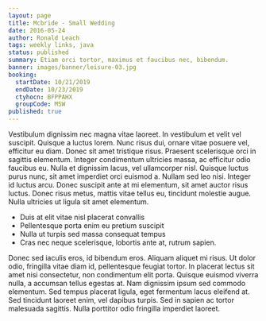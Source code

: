 ```yaml
---
layout: page
title: Mcbride - Small Wedding
date: 2016-05-24
author: Ronald Leach
tags: weekly links, java
status: published
summary: Etiam orci tortor, maximus et faucibus nec, bibendum.
banner: images/banner/leisure-03.jpg
booking:
  startDate: 10/21/2019
  endDate: 10/23/2019
  ctyhocn: BFPPAHX
  groupCode: MSW
published: true
---
```

Vestibulum dignissim nec magna vitae laoreet. In vestibulum et velit vel suscipit. Quisque a luctus lorem. Nunc risus dui, ornare vitae posuere vel, efficitur eu diam. Donec sit amet tristique risus. Praesent scelerisque orci in sagittis elementum. Integer condimentum ultricies massa, ac efficitur odio faucibus eu. Nulla et dignissim lacus, vel ullamcorper nisl. Quisque luctus purus nunc, sit amet imperdiet orci euismod a. Nullam sed leo nisi. Integer id luctus arcu. Donec suscipit ante at mi elementum, sit amet auctor risus luctus. Donec risus metus, mattis vitae tellus eu, tincidunt molestie augue. Nulla ultricies ut ligula sit amet elementum.

* Duis at elit vitae nisl placerat convallis
* Pellentesque porta enim eu pretium suscipit
* Nulla ut turpis sed massa consequat tempus
* Cras nec neque scelerisque, lobortis ante at, rutrum sapien.

Donec sed iaculis eros, id bibendum eros. Aliquam aliquet mi risus. Ut dolor odio, fringilla vitae diam id, pellentesque feugiat tortor. In placerat lectus sit amet nisi consectetur, non condimentum elit porta. Quisque euismod viverra nulla, a accumsan tellus egestas at. Nam dignissim ipsum sed commodo elementum. Sed tempus placerat ligula, eget fermentum lacus eleifend at. Sed tincidunt laoreet enim, vel dapibus turpis. Sed in sapien ac tortor malesuada sagittis. Nulla porttitor odio fringilla imperdiet laoreet.
